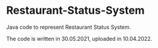 # Restaurant-Status-System
Java code to represent Restaurant Status System.

The code is written in 30.05.2021, uploaded in 10.04.2022.
